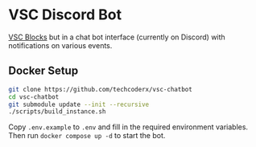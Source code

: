 # VSC Discord Bot

[VSC Blocks](https://vsc.techcoderx.com) but in a chat bot interface (currently on Discord) with notifications on various events.

## Docker Setup

```bash
git clone https://github.com/techcoderx/vsc-chatbot
cd vsc-chatbot
git submodule update --init --recursive
./scripts/build_instance.sh
```

Copy `.env.example` to `.env` and fill in the required environment variables. Then run `docker compose up -d` to start the bot.